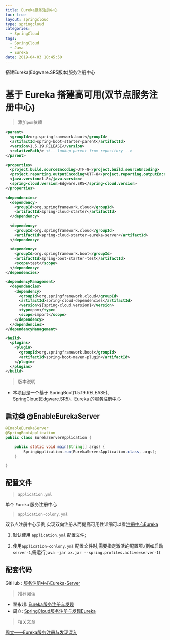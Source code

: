 ```yaml
---
title: Eureka服务注册中心
toc: true
layout: springcloud
type: springcloud
categories:
  - SpringCloud
tags:
  - SpringCloud
  - Java
  - Eureka
date: 2019-04-03 10:45:50
---
```

搭建Eureka(Edgware.SR5版本)服务注册中心
<!-- more -->

# 基于 Eureka 搭建高可用(双节点服务注册中心)

> 添加`pom`依赖

```xml
<parent>
  <groupId>org.springframework.boot</groupId>
  <artifactId>spring-boot-starter-parent</artifactId>
  <version>1.5.19.RELEASE</version>
  <relativePath/> <!-- lookup parent from repository -->
</parent>

<properties>
  <project.build.sourceEncoding>UTF-8</project.build.sourceEncoding>
  <project.reporting.outputEncoding>UTF-8</project.reporting.outputEncoding>
  <java.version>1.8</java.version>
  <spring-cloud.version>Edgware.SR5</spring-cloud.version>
</properties>

<dependencies>
  <dependency>
    <groupId>org.springframework.cloud</groupId>
    <artifactId>spring-cloud-starter</artifactId>
  </dependency>

  <dependency>
    <groupId>org.springframework.cloud</groupId>
    <artifactId>spring-cloud-starter-eureka-server</artifactId>
  </dependency>

  <dependency>
    <groupId>org.springframework.boot</groupId>
    <artifactId>spring-boot-starter-test</artifactId>
    <scope>test</scope>
  </dependency>
</dependencies>

<dependencyManagement>
  <dependencies>
    <dependency>
      <groupId>org.springframework.cloud</groupId>
      <artifactId>spring-cloud-dependencies</artifactId>
      <version>${spring-cloud.version}</version>
      <type>pom</type>
      <scope>import</scope>
    </dependency>
  </dependencies>
</dependencyManagement>

<build>
  <plugins>
    <plugin>
      <groupId>org.springframework.boot</groupId>
      <artifactId>spring-boot-maven-plugin</artifactId>
    </plugin>
  </plugins>
</build>
```

> 版本说明 

* 本项目是一个基于 SpringBoot(1.5.19.RELEASE)、SpringCloud(Edgware.SR5)、Eureka 的服务注册中心

## 启动类 @EnableEurekaServer

```java
@EnableEurekaServer
@SpringBootApplication
public class EurekaServerApplication {

	public static void main(String[] args) {
		SpringApplication.run(EurekaServerApplication.class, args);
	}

}
```

## 配置文件

> `application.yml` 
  
单个 `Eureka` 服务注册中心

> `application-colony.yml`  
  
双节点注册中心示例,实现双向注册从而提高可用性详细可以看<a href="http://www.ityouknow.com/springcloud/2017/05/10/springcloud-eureka.html">注册中心Eureka</a>

1. 默认使用 `application.yml` 配置文件;

2. 使用`application-conlony.yml` 配置文件时,需要指定激活的配置项.(例如启动`server-1`,需运行`java -jar xx.jar --spring.profiles.active=server-1`)

## 配套代码

GitHub : <a href="https://github.com/ColorCoinK/springcloud-learning/tree/master/eureka-server" target="_blank">服务注册中心Eureka-Server</a>

> 推荐阅读

* 翟永超: <a href="http://blog.didispace.com/springcloud1/" target="_blank">Eureka服务注册与发现</a>
* 周立: <a href="http://www.itmuch.com/spring-cloud/finchley-5/" target="_blank">SpringCloud服务注册与发现Eureka</a>

> 相关文章

<a href="http://www.itmuch.com/spring-cloud/finchley-6/">周立——Eureka服务注册与发现深入</a>
